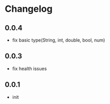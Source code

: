 # Changelog

## 0.0.4

- fix basic type(String, int, double, bool, num)

## 0.0.3

- fix health issues

## 0.0.1

- init
